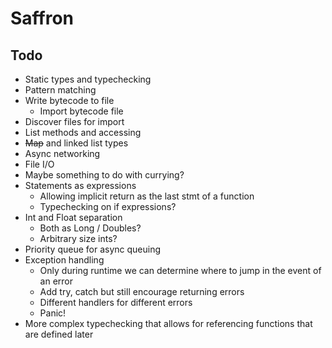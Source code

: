 # Saffron
## Todo

- Static types and typechecking
- Pattern matching
- Write bytecode to file
  - Import bytecode file
- Discover files for import
- List methods and accessing
- ~~Map~~ and linked list types
- Async networking
- File I/O
- Maybe something to do with currying?
- Statements as expressions
  - Allowing implicit return as the last stmt of a function
  - Typechecking on if expressions?
- Int and Float separation
  - Both as Long / Doubles?
  - Arbitrary size ints?
- Priority queue for async queuing
- Exception handling
  - Only during runtime we can determine where to jump in the event of an error
  - Add try, catch but still encourage returning errors
  - Different handlers for different errors
  - Panic!
- More complex typechecking that allows for referencing functions that are defined later